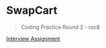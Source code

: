 # SwapCart

> Coding Practice Round 2 - roc8

[Interview Assignment](https://docs.google.com/document/d/1Um34Rb57HbfwwhV8ZLKb7CDR60u5XJ5hUAhuE6AtnFc/edit)
